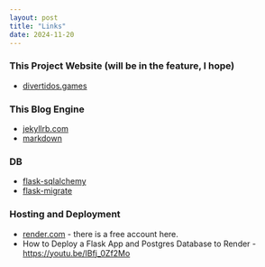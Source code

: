 ```yaml
---
layout: post
title: "Links"
date: 2024-11-20
---
```


### This Project Website (will be in the feature, I hope)
* [divertidos.games](http://www.divertidos.games/)


### This Blog Engine
* [jekyllrb.com](https://jekyllrb.com/docs/)
* [markdown](https://daringfireball.net/projects/markdown/basics)

### DB
* [flask-sqlalchemy](https://flask-sqlalchemy.readthedocs.io/en/stable/)
* [flask-migrate](https://flask-migrate.readthedocs.io/en/latest/)

### Hosting and Deployment
* [render.com](https://dashboard.render.com/) - there is a free account here.
* How to Deploy a Flask App and Postgres Database to Render - https://youtu.be/IBfj_0Zf2Mo
